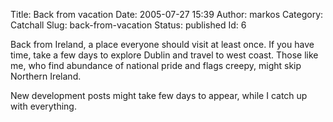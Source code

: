 Title: Back from vacation
Date: 2005-07-27 15:39
Author: markos
Category: Catchall
Slug: back-from-vacation
Status: published
Id: 6

<div>
 <p>
  Back from Ireland, a place everyone should visit at least once. If you have time, take a few days to explore Dublin and travel to west coast. Those like me, who find abundance of national pride and flags creepy, might skip Northern Ireland.
 </p>
 <p>
  New development posts might take few days to appear, while I catch up with everything.
 </p>
</div>
